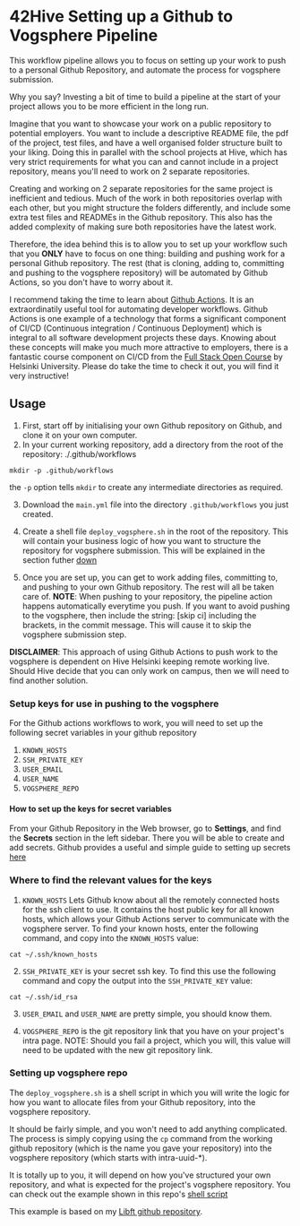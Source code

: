 # 42Hive Setting up a Github to Vogsphere Pipeline

This workflow pipeline allows you to focus on setting up your work to push to a personal Github Repository, and automate the process for vogsphere submission.

Why you say? Investing a bit of time to build a pipeline at the start of your project allows you to be more efficient in the long run. 

Imagine that you want to showcase your work on a public repository to potential employers. You want to include a descriptive README file, the pdf of the project, test files, and have a well organised folder structure built to your liking. Doing this in parallel with the school projects at Hive, which has very strict requirements for what you can and cannot include in a project repository, means you'll need to work on 2 separate repositories.

Creating and working on 2 separate repositories for the same project is inefficient and tedious. Much of the work in both repositories overlap with each other, but you might structure the folders differently, and include some extra test files and READMEs in the Github repository. This also has the added complexity of making sure both repositories have the latest work. 

Therefore, the idea behind this is to allow you to set up your workflow such that you **ONLY** have to focus on one thing: building and pushing work for a personal Github repository. The rest (that is cloning, adding to, committing and pushing to the vogsphere repository) will be automated by Github Actions, so you don't have to worry about it.

I recommend taking the time to learn about [Github Actions](https://docs.github.com/en/actions). It is an extraordinatily useful tool for automating developer workflows. Github Actions is one example of a technology that forms a significant component of CI/CD (Continuous integration / Continuous Deployment) which is integral to all software development projects these days. Knowing about these concepts will make you much more attractive to employers, there is a fantastic course component on CI/CD from the [Full Stack Open Course](https://fullstackopen.com/en/part11/introduction_to_ci_cd) by Helsinki University. Please do take the time to check it out, you will find it very instructive!

## Usage
1. First, start off by initialising your own Github repository on Github, and clone it on your own computer.
2. In your current working repository, add a directory from the root of the repository: ./.github/workflows
```
mkdir -p .github/workflows
```
the `-p` option tells `mkdir` to create any intermediate directories as required.

3. Download the `main.yml` file into the directory `.github/workflows` you just created. 

4. Create a shell file `deploy_vogsphere.sh` in the root of the repository. This will contain your business logic of how you want to structure the repository for vogsphere submission. This will be explained in the section futher [down](#Setting-up-vogsphere-repo)

5. Once you are set up, you can get to work adding files, committing to, and pushing to your own Github repository. The rest will all be taken care of. **NOTE**: When pushing to your repository, the pipeline action happens automatically everytime you push. If you want to avoid pushing to the vogsphere, then include the string: \[skip ci\] including the brackets, in the commit message. This will cause it to skip the vogsphere submission step.

**DISCLAIMER**: This approach of using Github Actions to push work to the vogsphere is dependent on Hive Helsinki keeping remote working live. Should Hive decide that you can only work on campus, then we will need to find another solution.

### Setup keys for use in pushing to the vogsphere
For the Github actions workflows to work, you will need to set up the following secret variables in your github repository
1. `KNOWN_HOSTS`
2. `SSH_PRIVATE_KEY`
3. `USER_EMAIL`
4. `USER_NAME`
5. `VOGSPHERE_REPO`

#### How to set up the keys for secret variables
From your Github Repository in the Web browser, go to **Settings**, and find the **Secrets** section in the left sidebar. There you will be able to create and add secrets.
Github provides a useful and simple guide to setting up secrets [here](https://docs.github.com/en/actions/security-guides/encrypted-secrets#creating-encrypted-secrets-for-a-repository)

### Where to find the relevant values for the keys
1. `KNOWN_HOSTS` Lets Github know about all the remotely connected hosts for the ssh client to use. It contains the host public key for all known hosts, which allows your Github Actions server to communicate with the vogsphere server. To find your known hosts, enter the following command, and copy into the `KNOWN_HOSTS` value:
```
cat ~/.ssh/known_hosts
```
2. `SSH_PRIVATE_KEY` is your secret ssh key. To find this use the following command and copy the output into the `SSH_PRIVATE_KEY` value:
```
cat ~/.ssh/id_rsa
```
3. `USER_EMAIL` and `USER_NAME` are pretty simple, you should know them.

4. `VOGSPHERE_REPO` is the git repository link that you have on your project's intra page. NOTE: Should you fail a project, which you will, this value will need to be updated with the new git repository link. 
 
### Setting up vogsphere repo
The `deploy_vogsphere.sh` is a shell script in which you will write the logic for how you want to allocate files from your Github repository, into the vogsphere repository. 

It should be fairly simple, and you won't need to add anything complicated. The process is simply copying using the `cp` command from the working github repository (which is the name you gave your repository) into the vogsphere repository (which starts with intra-uuid-\*).

It is totally up to you, it will depend on how you've structured your own repository, and what is expected for the project's vogsphere repository. You can check out the example shown in this repo's [shell script](https://github.com/Caruychen/42Hive-Github-Vogsphere-Actions/blob/main/deploy_vogsphere.sh)

This example is based on my [Libft github repository](https://github.com/Caruychen/42Hive-Libft).
